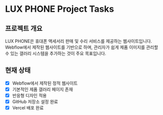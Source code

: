 # LUX PHONE Project Tasks

## 프로젝트 개요
LUX PHONE은 휴대폰 액세서리 판매 및 수리 서비스를 제공하는 웹사이트입니다. Webflow에서 제작된 웹사이트를 기반으로 하며, 관리자가 쉽게 제품 이미지를 관리할 수 있는 갤러리 시스템을 추가하는 것이 주요 목표입니다.


## 현재 상태
- [x] Webflow에서 제작된 정적 웹사이트
- [x] 기본적인 제품 갤러리 페이지 존재
- [x] 반응형 디자인 적용
- [x] GitHub 저장소 설정 완료
- [x] Vercel 배포 완료
